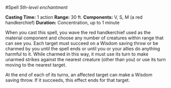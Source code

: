 #Spell
*5th-level enchantment*

**Casting Time:** 1 action
**Range:** 30 ft.
**Components:** V, S, M (a red handkerchief)
**Duration:** Concentration, up to 1 minute

When you cast this spell, you wave the red handkerchief used as the material component and choose any number of creatures within range that can see you. Each target must succeed on a Wisdom saving throw or be charmed by you until the spell ends or until you or your allies do anything harmful to it. While charmed in this way, it must use its turn to make unarmed strikes against the nearest creature (other than you) or use its turn moving to the nearest target.

At the end of each of its turns, an affected target can make a Wisdom saving throw. If it succeeds, this effect ends for that target.